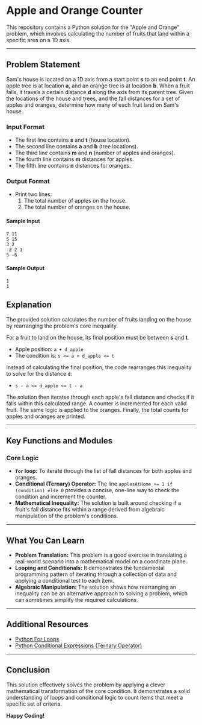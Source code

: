 # Apple and Orange Counter

This repository contains a Python solution for the "Apple and Orange" problem, which involves calculating the number of fruits that land within a specific area on a 1D axis.

---

## Problem Statement

Sam's house is located on a 1D axis from a start point **s** to an end point **t**. An apple tree is at location **a**, and an orange tree is at location **b**. When a fruit falls, it travels a certain distance **d** along the axis from its parent tree. Given the locations of the house and trees, and the fall distances for a set of apples and oranges, determine how many of each fruit land on Sam's house.

### Input Format
- The first line contains **s** and **t** (house location).
- The second line contains **a** and **b** (tree locations).
- The third line contains **m** and **n** (number of apples and oranges).
- The fourth line contains **m** distances for apples.
- The fifth line contains **n** distances for oranges.

### Output Format
- Print two lines:
  1. The total number of apples on the house.
  2. The total number of oranges on the house.

#### Sample Input

```
7 11
5 15
3 2
-2 2 1
5 -6
```

#### Sample Output

```
1
1
```

## Explanation

The provided solution calculates the number of fruits landing on the house by rearranging the problem's core inequality.

For a fruit to land on the house, its final position must be between **s** and **t**.
-   Apple position: `a + d_apple`
-   The condition is: `s <= a + d_apple <= t`

Instead of calculating the final position, the code rearranges this inequality to solve for the distance `d`:
-   `s - a <= d_apple <= t - a`

The solution then iterates through each apple's fall distance and checks if it falls within this calculated range. A counter is incremented for each valid fruit. The same logic is applied to the oranges. Finally, the total counts for apples and oranges are printed.

---

## Key Functions and Modules

### Core Logic
-   **`for` loop:** To iterate through the list of fall distances for both apples and oranges.
-   **Conditional (Ternary) Operator:** The line `applesAtHome += 1 if (condition) else 0` provides a concise, one-line way to check the condition and increment the counter.
-   **Mathematical Inequality:** The solution is built around checking if a fruit's fall distance fits within a range derived from algebraic manipulation of the problem's conditions.

---

## What You Can Learn

-   **Problem Translation:** This problem is a good exercise in translating a real-world scenario into a mathematical model on a coordinate plane.
-   **Looping and Conditionals:** It demonstrates the fundamental programming pattern of iterating through a collection of data and applying a conditional test to each item.
-   **Algebraic Manipulation:** The solution shows how rearranging an inequality can be an alternative approach to solving a problem, which can sometimes simplify the required calculations.

---

## Additional Resources

-   [Python For Loops](https://wiki.python.org/moin/ForLoop)
-   [Python Conditional Expressions (Ternary Operator)](https://docs.python.org/3/reference/expressions.html#conditional-expressions)

---

## Conclusion

This solution effectively solves the problem by applying a clever mathematical transformation of the core condition. It demonstrates a solid understanding of loops and conditional logic to count items that meet a specific set of criteria.

**Happy Coding!**
